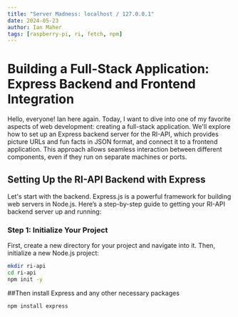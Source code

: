 ```yaml
---
title: "Server Madness: localhost / 127.0.0.1"
date: 2024-05-23
author: Ian Maher
tags: [raspberry-pi, ri, fetch, npm]
---
```


# Building a Full-Stack Application: Express Backend and Frontend Integration

Hello, everyone! Ian here again. Today, I want to dive into one of my favorite aspects of web development: creating a full-stack application. We'll explore how to set up an Express backend server for the RI-API, which provides picture URLs and fun facts in JSON format, and connect it to a frontend application. This approach allows seamless interaction between different components, even if they run on separate machines or ports.

## Setting Up the RI-API Backend with Express

Let's start with the backend. Express.js is a powerful framework for building web servers in Node.js. Here’s a step-by-step guide to getting your RI-API backend server up and running:

### Step 1: Initialize Your Project

First, create a new directory for your project and navigate into it. Then, initialize a new Node.js project:

```bash
mkdir ri-api
cd ri-api
npm init -y
```
##Then install Express and any other necessary packages
```
npm install express
```